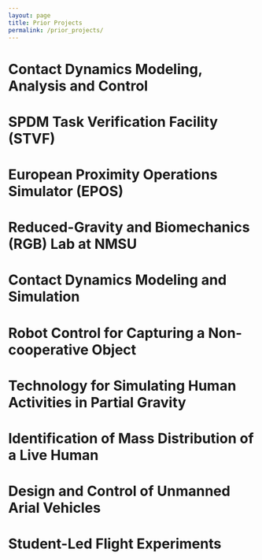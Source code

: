 ```yaml
---
layout: page
title: Prior Projects
permalink: /prior_projects/
---
```

# Contact Dynamics Modeling, Analysis and Control​

# SPDM Task Verification Facility (STVF)​

# European Proximity Operations Simulator (EPOS) ​

# Reduced-Gravity and Biomechanics (RGB) Lab at NMSU​

# Contact Dynamics Modeling and Simulation​

# Robot Control for Capturing a Non-cooperative Object​

# Technology for Simulating Human Activities in Partial Gravity​

# Identification of Mass Distribution of a Live Human​

# Design and Control of Unmanned Arial Vehicles​

# Student-Led Flight Experiments​
